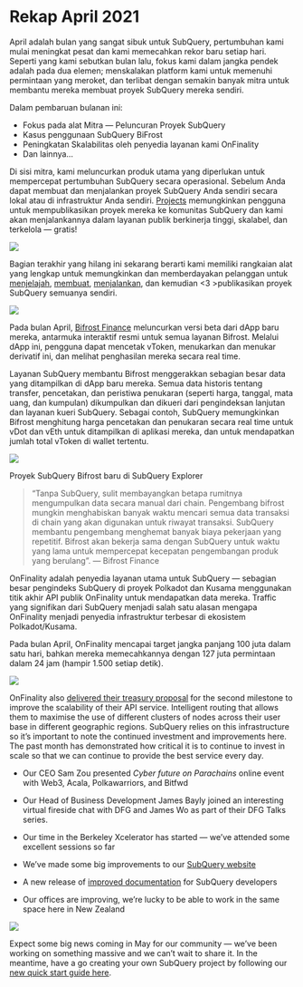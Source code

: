 # Rekap April 2021

April adalah bulan yang sangat sibuk untuk SubQuery, pertumbuhan kami mulai meningkat pesat dan kami memecahkan rekor baru setiap hari. Seperti yang kami sebutkan bulan lalu, fokus kami dalam jangka pendek adalah pada dua elemen; menskalakan platform kami untuk memenuhi permintaan yang meroket, dan terlibat dengan semakin banyak mitra untuk membantu mereka membuat proyek SubQuery mereka sendiri.

Dalam pembaruan bulanan ini:

-   Fokus pada alat Mitra — Peluncuran Proyek SubQuery
-   Kasus penggunaan SubQuery BiFrost
-   Peningkatan Skalabilitas oleh penyedia layanan kami OnFinality
-   Dan lainnya…

Di sisi mitra, kami meluncurkan produk utama yang diperlukan untuk mempercepat pertumbuhan SubQuery secara operasional. Sebelum Anda dapat membuat dan menjalankan proyek SubQuery Anda sendiri secara lokal atau di infrastruktur Anda sendiri. [Projects](https://project.subquery.network/) memungkinkan pengguna untuk mempublikasikan proyek mereka ke komunitas SubQuery dan kami akan menjalankannya dalam layanan publik berkinerja tinggi, skalabel, dan terkelola — gratis!

![](https://miro.medium.com/max/1400/0*zZkmiEq5g2BbAxfl)

Bagian terakhir yang hilang ini sekarang berarti kami memiliki rangkaian alat yang lengkap untuk memungkinkan dan memberdayakan pelanggan untuk [menjelajah](https://explorer.subquery.network/), [membuat](https://doc.subquery.network/quickstart.html), [menjalankan](https://doc.subquery.network/run/indexing_query.html), dan kemudian <3 >publikasikan</a> proyek SubQuery semuanya sendiri.

![](https://miro.medium.com/max/1400/0*pDQgyo3phe2ZcMml)

Pada bulan April, [Bifrost Finance](https://bifrost.finance/) meluncurkan versi beta dari dApp baru mereka, antarmuka interaktif resmi untuk semua layanan Bifrost. Melalui dApp ini, pengguna dapat mencetak vToken, menukarkan dan menukar derivatif ini, dan melihat penghasilan mereka secara real time.

Layanan SubQuery membantu Bifrost menggerakkan sebagian besar data yang ditampilkan di dApp baru mereka. Semua data historis tentang transfer, pencetakan, dan peristiwa penukaran (seperti harga, tanggal, mata uang, dan kumpulan) dikumpulkan dan dikueri dari pengindeksan lanjutan dan layanan kueri SubQuery. Sebagai contoh, SubQuery memungkinkan Bifrost menghitung harga pencetakan dan penukaran secara real time untuk vDot dan vEth untuk ditampilkan di aplikasi mereka, dan untuk mendapatkan jumlah total vToken di wallet tertentu.

![](https://miro.medium.com/max/1400/0*heWoX8Kw1nm1iYd9)

Proyek SubQuery Bifrost baru di SubQuery Explorer

> “Tanpa SubQuery, sulit membayangkan betapa rumitnya mengumpulkan data secara manual dari chain. Pengembang bifrost mungkin menghabiskan banyak waktu mencari semua data transaksi di chain yang akan digunakan untuk riwayat transaksi. SubQuery membantu pengembang menghemat banyak biaya pekerjaan yang repetitif. Bifrost akan bekerja sama dengan SubQuery untuk waktu yang lama untuk mempercepat kecepatan pengembangan produk yang berulang”. — Bifrost Finance

OnFinality adalah penyedia layanan utama untuk SubQuery — sebagian besar pengindeks SubQuery di proyek Polkadot dan Kusama menggunakan titik akhir API publik OnFinality untuk mendapatkan data mereka. Traffic yang signifikan dari SubQuery menjadi salah satu alasan mengapa OnFinality menjadi penyedia infrastruktur terbesar di ekosistem Polkadot/Kusama.

Pada bulan April, OnFinality mencapai target jangka panjang 100 juta dalam satu hari, bahkan mereka memecahkannya dengan 127 juta permintaan dalam 24 jam (hampir 1.500 setiap detik).

![](https://miro.medium.com/max/1400/0*FLq4vXluI9CTiBQ8)

OnFinality also [delivered their treasury proposal](https://kusama.polkassembly.io/treasury/72) for the second milestone to improve the scalability of their API service. Intelligent routing that allows them to maximise the use of different clusters of nodes across their user base in different geographic regions. SubQuery relies on this infrastructure so it’s important to note the continued investment and improvements here. The past month has demonstrated how critical it is to continue to invest in scale so that we can continue to provide the best service every day.

-   Our CEO Sam Zou presented _Cyber future on Parachains_ online event with Web3, Acala, Polkawarriors, and Bitfwd

-   Our Head of Business Development James Bayly joined an interesting virtual fireside chat with DFG and James Wo as part of their DFG Talks series.

-   Our time in the Berkeley Xcelerator has started — we’ve attended some excellent sessions so far
-   We’ve made some big improvements to our [SubQuery website](https://subquery.network/)
-   A new release of [improved documentation](https://doc.subquery.network/) for SubQuery developers
-   Our offices are improving, we’re lucky to be able to work in the same space here in New Zealand

![](https://miro.medium.com/max/1400/0*cOsJ2TLa4yqpY0Ig)

Expect some big news coming in May for our community — we’ve been working on something massive and we can’t wait to share it. In the meantime, have a go creating your own SubQuery project by following our [new quick start guide here](https://doc.subquery.network/quickstart.html).
